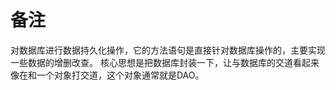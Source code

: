 # 备注
对数据库进行数据持久化操作，它的方法语句是直接针对数据库操作的，主要实现一些数据的增删改查。 核心思想是把数据库封装一下，让与数据库的交道看起来像在和一个对象打交道，这个对象通常就是DAO。